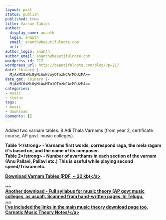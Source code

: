 ```yaml
---
layout: post
status: publish
published: true
title: Varnam Tables
author:
  display_name: ananth
  login: ananth
  email: ananth@beautifulnote.com
  url: ''
author_login: ananth
author_email: ananth@beautifulnote.com
wordpress_id: 217
wordpress_url: http://beautifulnote.com/blog/?p=217
date: !binary |-
  MjAxMC0xMi0yMiAwNzoyOTozNCArMDUzMA==
date_gmt: !binary |-
  MjAxMC0xMi0yMiAwMTo1OTozNCArMDUzMA==
categories:
- music
- status
tags:
- music
- download
comments: []
---
```

<p>Added two varnam tables. 8 Adi Thala Varnams (from year 2, certificate course, AP govt. music colleges).</p>
<p><strong>Table 1<&#47;strong> - Varnams first words, correspond raga, the mela ragam it's based on, and the name of its composer.<br />
<strong>Table 2<&#47;strong> - Number of avarthams in each section of the varnam (Anu Pallavi, Pallavi etc.) This is useful while playing second speed&#47;Trisram etc. </p>
<p><a href="http:&#47;&#47;beautifulnote.com&#47;download&#47;varnams_adi_tables.pdf">Download Varnam Tables (PDF, ~ 20 kb)<&#47;a></p>
<p>~~<br />
Another download - Full syllabus for music theory (AP govt music colleges, as usual). Scanned from hand-written pages. In Telugu.<br />
~~<br />
I've included the links in the main music theory download page too.<br />
<a href="http:&#47;&#47;beautifulnote.com&#47;blog&#47;2010&#47;04&#47;carnatic-music-theory-download&#47;">Carnatic Music Theory Notes&#47;<&#47;a></p>
